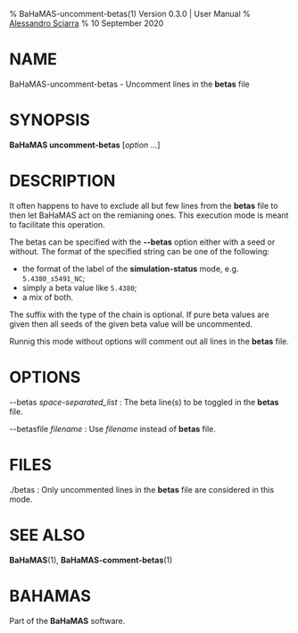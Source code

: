 % BaHaMAS-uncomment-betas(1) Version 0.3.0 | User Manual
% [Alessandro Sciarra](sciarra@itp.uni-frankfurt.de)
% 10 September 2020

# NAME

BaHaMAS-uncomment-betas - Uncomment lines in the **betas** file

# SYNOPSIS

**BaHaMAS uncomment-betas** [*option* ...]

# DESCRIPTION

It often happens to have to exclude all but few lines from the **betas** file to then let BaHaMAS act on the remianing ones.
This execution mode is meant to facilitate this operation.

The betas can be specified with the **\--betas** option either with a seed or without.
The format of the specified string can be one of the following:

* the format of the label of the **simulation-status** mode, e.g. `5.4380_s5491_NC`;
* simply a beta value like `5.4380`;
* a mix of both.

The suffix with the type of the chain is optional.
If pure beta values are given then all seeds of the given beta value will be uncommented.

Runnig this mode without options will comment out all lines in the **betas** file.

# OPTIONS

\--betas *space-separated_list*
:   The beta line(s) to be toggled in the **betas** file.

\--betasfile *filename*
:   Use *filename* instead of **betas** file.

# FILES

./betas
:   Only uncommented lines in the **betas** file are considered in this mode.

# SEE ALSO

**BaHaMAS**(1), **BaHaMAS-comment-betas**(1)

# BAHAMAS

Part of the **BaHaMAS** software.
